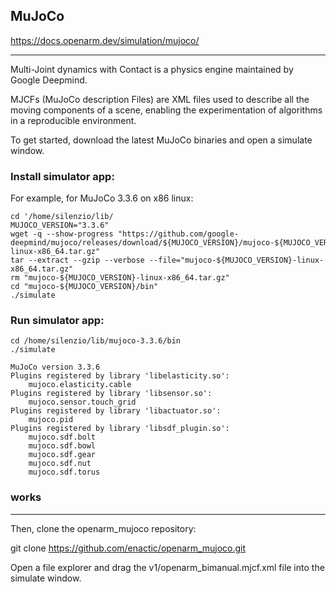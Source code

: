 

## MuJoCo

https://docs.openarm.dev/simulation/mujoco/

__________

Multi-Joint dynamics with Contact is a physics engine maintained by Google Deepmind.

MJCFs (MuJoCo description Files) are XML files used to describe all the moving components of a scene, enabling the experimentation of algorithms in a reproducible environment.

To get started, download the latest MuJoCo binaries and open a simulate window.

### Install simulator app:
For example, for MuJoCo 3.3.6 on x86 linux:

```
cd '/home/silenzio/lib/
MUJOCO_VERSION="3.3.6"
wget -q --show-progress "https://github.com/google-deepmind/mujoco/releases/download/${MUJOCO_VERSION}/mujoco-${MUJOCO_VERSION}-linux-x86_64.tar.gz"
tar --extract --gzip --verbose --file="mujoco-${MUJOCO_VERSION}-linux-x86_64.tar.gz"
rm "mujoco-${MUJOCO_VERSION}-linux-x86_64.tar.gz"
cd "mujoco-${MUJOCO_VERSION}/bin"
./simulate
```

### Run simulator app:
```
cd /home/silenzio/lib/mujoco-3.3.6/bin
./simulate
```
```
MuJoCo version 3.3.6
Plugins registered by library 'libelasticity.so':
    mujoco.elasticity.cable
Plugins registered by library 'libsensor.so':
    mujoco.sensor.touch_grid
Plugins registered by library 'libactuator.so':
    mujoco.pid
Plugins registered by library 'libsdf_plugin.so':
    mujoco.sdf.bolt
    mujoco.sdf.bowl
    mujoco.sdf.gear
    mujoco.sdf.nut
    mujoco.sdf.torus
```

### works

_______

Then, clone the openarm_mujoco repository:

git clone https://github.com/enactic/openarm_mujoco.git

Open a file explorer and drag the v1/openarm_bimanual.mjcf.xml file into the simulate window.

